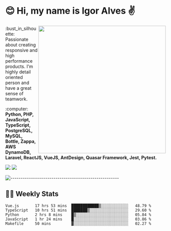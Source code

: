 # :blush: Hi, my name is Igor Alves :v:

<img src="https://github-readme-stats.vercel.app/api?username=iguit0&show_icons=true&count_private=true&theme=onedark" min-width="400px" max-width="400px" width="400px" align="right" />

<p align="left"> 
  :bust_in_silhouette: Passionate about creating responsive and high performance products.
  I'm highly detail oriented person and have a great sense of teamwork.
</p>

<p align="left">
  :computer: <strong>Python, PHP, JavaScript, TypeScript, PostgreSQL, MySQL, Bottle, Zappa, AWS DynamoDB, Laravel, ReactJS, VueJS, AntDesign, Quasar Framework, Jest, Pytest.</strong>
</p>

<p align="left">
  <a href="https://www.linkedin.com/in/igor-lucio-alves" target="_blank" rel="noopener noreferrer" alt="LinkedIn">
  <img src="https://img.shields.io/badge/LinkedIn-0077B5?style=for-the-badge&logo=linkedin&logoColor=white" /></a>

  <a href="https://t.me/iguit0" target="_blank" rel="noopener noreferrer" alt="Telegram">
  <img src="https://img.shields.io/badge/Telegram-2CA5E0?style=for-the-badge&logo=telegram&logoColor=white" /></a>
</p>

![-----------------------------------------------------](https://raw.githubusercontent.com/andreasbm/readme/master/assets/lines/aqua.png)

## :man_technologist: Weekly Stats
<!--START_SECTION:waka-->
```text
Vue.js       17 hrs 53 mins  ████████████▒░░░░░░░░░░░░   48.79 % 
TypeScript   10 hrs 51 mins  ███████▒░░░░░░░░░░░░░░░░░   29.60 % 
Python       2 hrs 8 mins    █▒░░░░░░░░░░░░░░░░░░░░░░░   05.84 % 
JavaScript   1 hr 24 mins    █░░░░░░░░░░░░░░░░░░░░░░░░   03.86 % 
Makefile     50 mins         ▓░░░░░░░░░░░░░░░░░░░░░░░░   02.27 % 
```
<!--END_SECTION:waka-->
